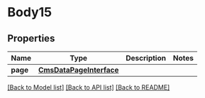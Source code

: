 # Body15

## Properties
Name | Type | Description | Notes
------------ | ------------- | ------------- | -------------
**page** | [**CmsDataPageInterface**](CmsDataPageInterface.md) |  | 

[[Back to Model list]](../README.md#documentation-for-models) [[Back to API list]](../README.md#documentation-for-api-endpoints) [[Back to README]](../README.md)


